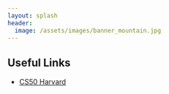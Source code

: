 ```yaml
---
layout: splash
header:
  image: /assets/images/banner_mountain.jpg
---
```


## Useful Links

- [CS50 Harvard](https://cs50.harvard.edu/web/2020/)
